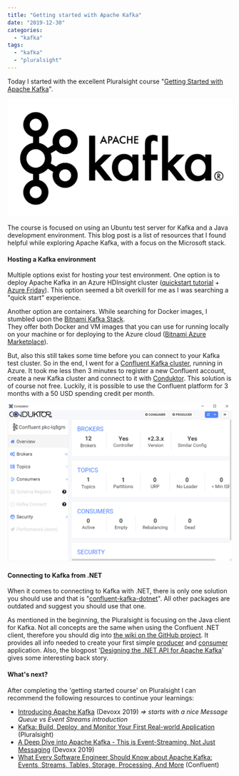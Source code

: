 ```yaml
---
title: "Getting started with Apache Kafka"
date: "2019-12-30"
categories: 
  - "kafka"
tags: 
  - "kafka"
  - "pluralsight"
---
```


Today I started with the excellent Pluralsight course "[Getting Started with Apache Kafka](https://app.pluralsight.com/library/courses/apache-kafka-getting-started)".

![](apache-kafka-kubernetes-cluster.png)

The course is focused on using an Ubuntu test server for Kafka and a Java development environment. This blog post is a list of resources that I found helpful while exploring Apache Kafka, with a focus on the Microsoft stack.

#### Hosting a Kafka environment

Multiple options exist for hosting your test environment. One option is to deploy Apache Kafka in an Azure HDInsight cluster ([quickstart tutorial](https://docs.microsoft.com/en-us/azure/hdinsight/kafka/apache-kafka-get-started) + [Azure Friday](https://www.youtube.com/watch?v=gttwnNDHuZ4)). This option seemed a bit overkill for me as I was searching a "quick start" experience.

Another option are containers. While searching for Docker images, I stumbled upon the [Bitnami Kafka Stack](https://bitnami.com/stack/kafka).  
They offer both Docker and VM images that you can use for running locally on your machine or for deploying to the Azure cloud ([Bitnami Azure Marketplace](https://azuremarketplace.microsoft.com/en-us/marketplace/apps/bitnami.kafka-cluster?tab=Overview)).

But, also this still takes some time before you can connect to your Kafka test cluster. So in the end, I went for a [Confluent Kafka cluster](https://www.confluent.io/download#confluent-cloud), running in Azure. It took me less then 3 minutes to register a new Confluent account, create a new Kafka cluster and connect to it with [Conduktor](https://www.conduktor.io/). This solution is of course not free. Luckily, it is possible to use the Confluent platform for 3 months with a 50 USD spending credit per month.

![](2019-12-31-10_21_52-Conduktor.png)

#### Connecting to Kafka from .NET

When it comes to connecting to Kafka with .NET, there is only one solution you should use and that is "[confluent-kafka-dotnet](https://github.com/confluentinc/confluent-kafka-dotnet)". All other packages are outdated and suggest you should use that one.

As mentioned in the beginning, the Pluralsight is focusing on the Java client for Kafka. Not all concepts are the same when using the Confluent .NET client, therefore you should dig into [the wiki on the GitHub project](https://github.com/confluentinc/confluent-kafka-dotnet/wiki). It provides all info needed to create your first simple [producer](https://github.com/confluentinc/confluent-kafka-dotnet/wiki/Producer) and [consumer](https://github.com/confluentinc/confluent-kafka-dotnet/wiki/Consumer) application. Also, the blogpost '[Designing the .NET API for Apache Kafka](https://www.confluent.de/blog/designing-the-net-api-for-apache-kafka/)' gives some interesting back story.

#### What's next?

After completing the 'getting started course' on Pluralsight I can recommend the following resources to continue your learnings:

- [Introducing Apache Kafka](https://devoxx.be/talk/?id=50292) (Devoxx 2019) _\=> starts with a nice Message Queue vs Event Streams introduction_
- [Kafka: Build, Deploy, and Monitor Your First Real-world Application](https://app.pluralsight.com/library/courses/kafka-build-deploy-monitor-real-world-application) (Pluralsight)
- [A Deep Dive into Apache Kafka - This is Event-Streaming, Not Just Messaging](https://devoxx.be/talk/?id=51736) (Devoxx 2019)
- [What Every Software Engineer Should Know about Apache Kafka: Events, Streams, Tables, Storage, Processing, And More](https://www.michael-noll.com/blog/2020/01/16/what-every-software-engineer-should-know-about-apache-kafka-fundamentals/) (Confluent)
